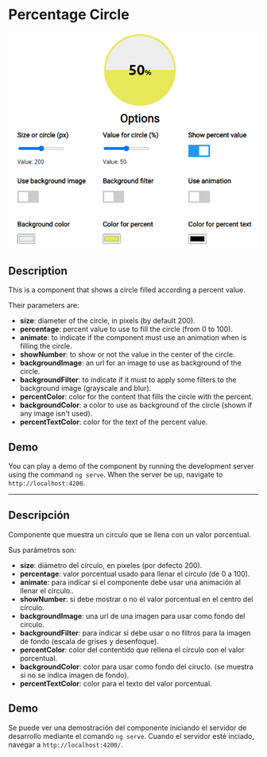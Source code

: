 # Percentage Circle

![Example image](./example.png)

## Description

This is a component that shows a circle filled according a percent value.

Their parameters are:

* **size**: diameter of the circle, in pixels (by default 200).
* **percentage**: percent value to use to fill the circle (from 0 to 100).
* **animate**: to indicate if the component must use an animation when is filling the circle.
* **showNumber**: to show or not the value in the center of the circle.
* **backgroundImage**: an url for an image to use as background of the circle.
* **backgroundFilter**: to indicate if it must to apply some filters to the background image (grayscale and blur).
* **percentColor**: color for the content that fills the circle with the percent.
* **backgroundColor**: a color to use as background of the circle (shown if any image isn't used).
* **percentTextColor**: color for the text of the percent value.

## Demo

You can play a demo of the component by running the development server using the command `ng serve`. When the server be up, navigate to `http://localhost:4200`.

---

## Descripción

Componente que muestra un circulo que se llena con un valor porcentual.

Sus parámetros son:

* **size**: diámetro del círculo, en pixeles (por defecto 200).
* **percentage**: valor porcentual usado para llenar el circulo (de 0 a 100).
* **animate**: para indicar si el componente debe usar una animación al llenar el círculo..
* **showNumber**: si debe mostrar o no el valor porcentual en el centro del círculo.
* **backgroundImage**: una url de una imagen para usar como fondo del círculo.
* **backgroundFilter**: para indicar si debe usar o no filtros para la imagen de fondo (escala de grises y desenfoque).
* **percentColor**: color del contentido que rellena el círculo con el valor porcentual.
* **backgroundColor**: color para usar como fondo del círuclo. (se muestra si no se indica imagen de fondo).
* **percentTextColor**: color para el texto del valor porcentual.

## Demo

Se puede ver una demostración del componente iniciando el servidor de desarrollo mediante el comando `ng serve`. Cuando el servidor esté inciado, navegar a `http://localhost:4200/`.


